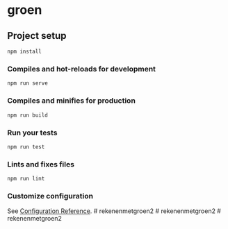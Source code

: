 # groen

## Project setup
```
npm install
```

### Compiles and hot-reloads for development
```
npm run serve
```

### Compiles and minifies for production
```
npm run build
```

### Run your tests
```
npm run test
```

### Lints and fixes files
```
npm run lint
```

### Customize configuration
See [Configuration Reference](https://cli.vuejs.org/config/).
#   r e k e n e n m e t g r o e n 2  
 #   r e k e n e n m e t g r o e n 2  
 #   r e k e n e n m e t g r o e n 2  
 
